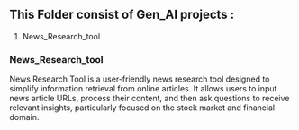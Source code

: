 ## This Folder consist of Gen_AI projects :

1. News_Research_tool

### News_Research_tool

News Research Tool is a user-friendly news research tool designed to simplify information retrieval from online articles. It allows users to input news article URLs, process their content, and then ask questions to receive relevant insights, particularly focused on the stock market and financial domain.

